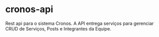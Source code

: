 # cronos-api
Rest api para o sistema Cronos. A API entrega serviços para gerenciar CRUD de Serviços, Posts e Integrantes da Equipe.
